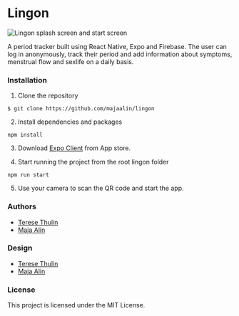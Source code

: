 # Lingon

![Lingon splash screen and start screen](https://user-images.githubusercontent.com/45017819/98685829-263c7780-2368-11eb-9810-626b94c5b8e8.gif)

A period tracker built using React Native, Expo and Firebase. The user can log in anonymously, track their period and add information about symptoms, menstrual flow and sexlife on a daily basis.

### Installation

1. Clone the repository

```
$ git clone https://github.com/majaalin/lingon
```

2. Install dependencies and packages

```
npm install
```

3. Download [Expo Client](https://apps.apple.com/se/app/expo-client/id982107779) from App store.

4. Start running the project from the root lingon folder

```
npm run start
```

5. Use your camera to scan the QR code and start the app.


### Authors
- [Terese Thulin](https://github.com/teresethulin)
- [Maja Alin](https://github.com/majaalin)

### Design
- [Terese Thulin](https://github.com/teresethulin)
- [Maja Alin](https://github.com/majaalin)

### License
This project is licensed under the MIT License.

